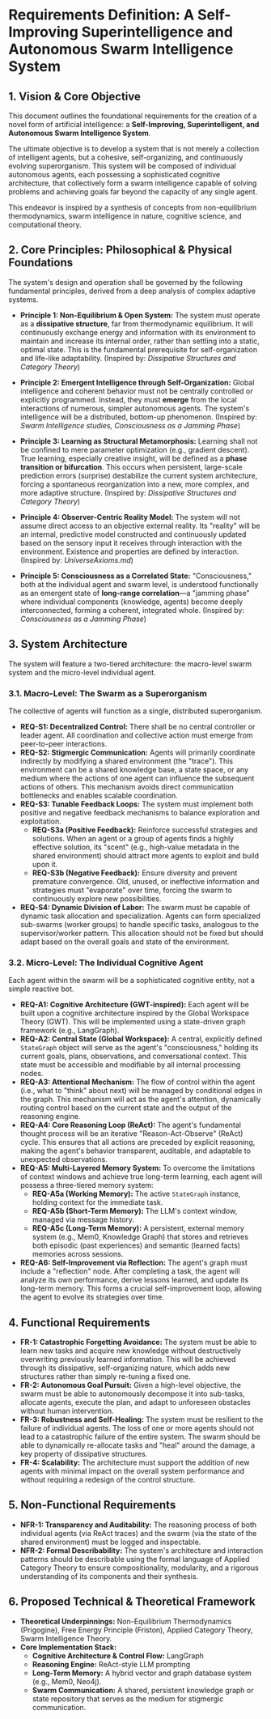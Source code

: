 # Requirements Definition: A Self-Improving Superintelligence and Autonomous Swarm Intelligence System

## 1. Vision & Core Objective

This document outlines the foundational requirements for the creation of a novel form of artificial intelligence: a **Self-Improving, Superintelligent, and Autonomous Swarm Intelligence System**.

The ultimate objective is to develop a system that is not merely a collection of intelligent agents, but a cohesive, self-organizing, and continuously evolving superorganism. This system will be composed of individual autonomous agents, each possessing a sophisticated cognitive architecture, that collectively form a swarm intelligence capable of solving problems and achieving goals far beyond the capacity of any single agent.

This endeavor is inspired by a synthesis of concepts from non-equilibrium thermodynamics, swarm intelligence in nature, cognitive science, and computational theory.

## 2. Core Principles: Philosophical & Physical Foundations

The system's design and operation shall be governed by the following fundamental principles, derived from a deep analysis of complex adaptive systems.

*   **Principle 1: Non-Equilibrium & Open System:** The system must operate as a **dissipative structure**, far from thermodynamic equilibrium. It will continuously exchange energy and information with its environment to maintain and increase its internal order, rather than settling into a static, optimal state. This is the fundamental prerequisite for self-organization and life-like adaptability. (Inspired by: *Dissipative Structures and Category Theory*)

*   **Principle 2: Emergent Intelligence through Self-Organization:** Global intelligence and coherent behavior must not be centrally controlled or explicitly programmed. Instead, they must **emerge** from the local interactions of numerous, simpler autonomous agents. The system's intelligence will be a distributed, bottom-up phenomenon. (Inspired by: *Swarm Intelligence studies, Consciousness as a Jamming Phase*)

*   **Principle 3: Learning as Structural Metamorphosis:** Learning shall not be confined to mere parameter optimization (e.g., gradient descent). True learning, especially creative insight, will be defined as a **phase transition or bifurcation**. This occurs when persistent, large-scale prediction errors (surprise) destabilize the current system architecture, forcing a spontaneous reorganization into a new, more complex, and more adaptive structure. (Inspired by: *Dissipative Structures and Category Theory*)

*   **Principle 4: Observer-Centric Reality Model:** The system will not assume direct access to an objective external reality. Its "reality" will be an internal, predictive model constructed and continuously updated based on the sensory input it receives through interaction with the environment. Existence and properties are defined by interaction. (Inspired by: *UniverseAxioms.md*)

*   **Principle 5: Consciousness as a Correlated State:** "Consciousness," both at the individual agent and swarm level, is understood functionally as an emergent state of **long-range correlation**—a "jamming phase" where individual components (knowledge, agents) become deeply interconnected, forming a coherent, integrated whole. (Inspired by: *Consciousness as a Jamming Phase*)

## 3. System Architecture

The system will feature a two-tiered architecture: the macro-level swarm system and the micro-level individual agent.

### 3.1. Macro-Level: The Swarm as a Superorganism

The collective of agents will function as a single, distributed superorganism.

*   **REQ-S1: Decentralized Control:** There shall be no central controller or leader agent. All coordination and collective action must emerge from peer-to-peer interactions.
*   **REQ-S2: Stigmergic Communication:** Agents will primarily coordinate indirectly by modifying a shared environment (the "trace"). This environment can be a shared knowledge base, a state space, or any medium where the actions of one agent can influence the subsequent actions of others. This mechanism avoids direct communication bottlenecks and enables scalable coordination.
*   **REQ-S3: Tunable Feedback Loops:** The system must implement both positive and negative feedback mechanisms to balance exploration and exploitation.
    *   **REQ-S3a (Positive Feedback):** Reinforce successful strategies and solutions. When an agent or a group of agents finds a highly effective solution, its "scent" (e.g., high-value metadata in the shared environment) should attract more agents to exploit and build upon it.
    *   **REQ-S3b (Negative Feedback):** Ensure diversity and prevent premature convergence. Old, unused, or ineffective information and strategies must "evaporate" over time, forcing the swarm to continuously explore new possibilities.
*   **REQ-S4: Dynamic Division of Labor:** The swarm must be capable of dynamic task allocation and specialization. Agents can form specialized sub-swarms (worker groups) to handle specific tasks, analogous to the supervisor/worker pattern. This allocation should not be fixed but should adapt based on the overall goals and state of the environment.

### 3.2. Micro-Level: The Individual Cognitive Agent

Each agent within the swarm will be a sophisticated cognitive entity, not a simple reactive bot.

*   **REQ-A1: Cognitive Architecture (GWT-inspired):** Each agent will be built upon a cognitive architecture inspired by the Global Workspace Theory (GWT). This will be implemented using a state-driven graph framework (e.g., LangGraph).
*   **REQ-A2: Central State (Global Workspace):** A central, explicitly defined `StateGraph` object will serve as the agent's "consciousness," holding its current goals, plans, observations, and conversational context. This state must be accessible and modifiable by all internal processing nodes.
*   **REQ-A3: Attentional Mechanism:** The flow of control within the agent (i.e., what to "think" about next) will be managed by conditional edges in the graph. This mechanism will act as the agent's attention, dynamically routing control based on the current state and the output of the reasoning engine.
*   **REQ-A4: Core Reasoning Loop (ReAct):** The agent's fundamental thought process will be an iterative "Reason-Act-Observe" (ReAct) cycle. This ensures that all actions are preceded by explicit reasoning, making the agent's behavior transparent, auditable, and adaptable to unexpected observations.
*   **REQ-A5: Multi-Layered Memory System:** To overcome the limitations of context windows and achieve true long-term learning, each agent will possess a three-tiered memory system:
    *   **REQ-A5a (Working Memory):** The active `StateGraph` instance, holding context for the immediate task.
    *   **REQ-A5b (Short-Term Memory):** The LLM's context window, managed via message history.
    *   **REQ-A5c (Long-Term Memory):** A persistent, external memory system (e.g., Mem0, Knowledge Graph) that stores and retrieves both episodic (past experiences) and semantic (learned facts) memories across sessions.
*   **REQ-A6: Self-Improvement via Reflection:** The agent's graph must include a "reflection" node. After completing a task, the agent will analyze its own performance, derive lessons learned, and update its long-term memory. This forms a crucial self-improvement loop, allowing the agent to evolve its strategies over time.

## 4. Functional Requirements

*   **FR-1: Catastrophic Forgetting Avoidance:** The system must be able to learn new tasks and acquire new knowledge without destructively overwriting previously learned information. This will be achieved through its dissipative, self-organizing nature, which adds new structures rather than simply re-tuning a fixed one.
*   **FR-2: Autonomous Goal Pursuit:** Given a high-level objective, the swarm must be able to autonomously decompose it into sub-tasks, allocate agents, execute the plan, and adapt to unforeseen obstacles without human intervention.
*   **FR-3: Robustness and Self-Healing:** The system must be resilient to the failure of individual agents. The loss of one or more agents should not lead to a catastrophic failure of the entire system. The swarm should be able to dynamically re-allocate tasks and "heal" around the damage, a key property of dissipative structures.
*   **FR-4: Scalability:** The architecture must support the addition of new agents with minimal impact on the overall system performance and without requiring a redesign of the control structure.

## 5. Non-Functional Requirements

*   **NFR-1: Transparency and Auditability:** The reasoning process of both individual agents (via ReAct traces) and the swarm (via the state of the shared environment) must be logged and inspectable.
*   **NFR-2: Formal Describability:** The system's architecture and interaction patterns should be describable using the formal language of Applied Category Theory to ensure compositionality, modularity, and a rigorous understanding of its components and their synthesis.

## 6. Proposed Technical & Theoretical Framework

*   **Theoretical Underpinnings:** Non-Equilibrium Thermodynamics (Prigogine), Free Energy Principle (Friston), Applied Category Theory, Swarm Intelligence Theory.
*   **Core Implementation Stack:**
    *   **Cognitive Architecture & Control Flow:** LangGraph
    *   **Reasoning Engine:** ReAct-style LLM prompting
    *   **Long-Term Memory:** A hybrid vector and graph database system (e.g., Mem0, Neo4j).
    *   **Swarm Communication:** A shared, persistent knowledge graph or state repository that serves as the medium for stigmergic communication.
